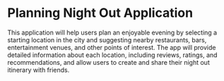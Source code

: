 # Planning Night Out Application
This application will help users plan an enjoyable evening by selecting a starting location in the city and suggesting nearby restaurants, bars, entertainment venues, and other points of interest. The app will provide detailed information about each location, including reviews, ratings, and recommendations, and allow users to create and share their night out itinerary with friends. 
